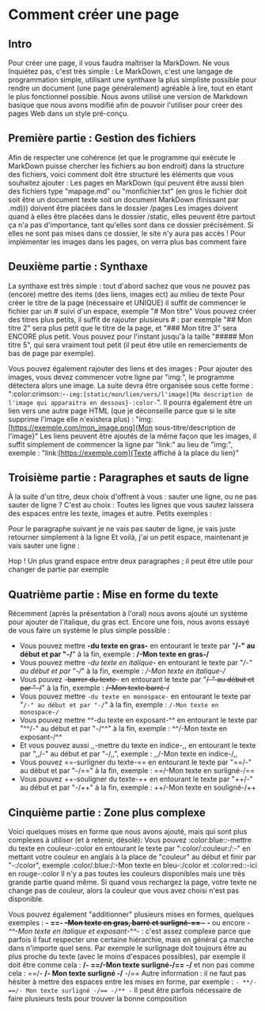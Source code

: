 # Comment créer une page
## Intro
Pour créer une page, il vous faudra maîtriser la MarkDown. Ne vous Inquiétez pas, c'est très simple :
Le MarkDown, c'est une langage de programmation simple, utilisant une synthaxe la plus simpliste possible pour rendre un document (une page généralement) agréable à lire, tout en étant le plus fonctionnel possible. Nous avons utilisé une version de Markdown basique que nous avons modifié afin de pouvoir l'utiliser pour créer des pages Web dans un style pré-conçu.
## Première partie : Gestion des fichiers
Afin de respecter une cohérence (et que le programme qui exécute le MarkDown puisse chercher les fichiers au bon endroit) dans la structure des fichiers, voici comment doit être structuré les éléments que vous souhaitez ajouter :
Les pages en MarkDown (qui peuvent être aussi bien des fichiers type "mapage.md" ou "monfichier.txt" (en gros le fichier doit soit être un document texte soit un document MarkDown (finissant par .md))) doivent être placées dans le dossier /pages
Les images doivent quand à elles être placées dans le dossier /static, elles peuvent être partout ça n'a pas d'importance, tant qu'elles sont dans ce dossier précisément. Si elles ne sont pas mises dans ce dossier, le site n'y aura pas accès ! Pour implémenter les images dans les pages, on verra plus bas comment faire

## Deuxième partie : Synthaxe
La synthaxe est très simple : tout d'abord sachez que vous ne pouvez pas (encore) mettre des items (des liens, images ect) au milieu de texte
Pour créer le titre de la page (nécessaire et UNIQUE) il suffit de commencer le fichier par un # suivi d'un espace, exemple "# Mon titre"
Vous pouvez créer des titres plus petits, il suffit de rajouter plusieurs # : par exemple "## Mon titre 2" sera plus petit que le titre de la page, et "### Mon titre 3" sera ENCORE plus petit. Vous pouvez pour l'instant jusqu'à la taille "##### Mon titre 5", qui sera vraiment tout petit (il peut être utile en remerciements de bas de page par exemple).

Vous pouvez également rajouter des liens et des images :
Pour ajouter des images, vous devez commencer votre ligne par "img:", le programme détectera alors une image. La suite devra être organisée sous cette forme : ":color:crimson::-```-img:[static/mon/lien/vers/l'image]{Ma description de l'image qui apparaitra en dessous}-:color-```". Il pourra également être un lien vers une autre page HTML (que je déconseille parce que si le site supprime l'image elle n'existera plus) : "img:[https://exemple.com/mon_image.png]{Mon sous-titre/description de l'image}"
Les liens peuvent être ajoutés de la même façon que les images, il suffit simplement de commencer la ligne par "link:" au lieu de "img:", exemple : "link:[https://exemple.com]{Texte affiché à la place du lien}"

## Troisième partie : Paragraphes et sauts de ligne
À la suite d'un titre, deux choix d'offrent à vous : sauter une ligne, ou ne pas sauter de ligne ? C'est au choix : Toutes les lignes que vous sautez laissera des espaces entre les texte, images et autre. Petits exemples :

Pour le paragraphe suivant je ne vais pas sauter de ligne, je vais juste retourner simplement à la ligne
Et voilà, j'ai un petit espace, maintenant je vais sauter une ligne :

Hop ! Un plus grand espace entre deux paragraphes ; il peut être utile pour changer de partie par exemple

## Quatrième partie : Mise en forme du texte
Récemment (après la présentation à l'oral) nous avons ajouté un système pour ajouter de l'italique, du gras ect. Encore une fois, nous avons essayé de vous faire un système le plus simple possible :
- Vous pouvez mettre **-du texte en gras-** en entourant le texte par "**/-" au début et par "-/**" à la fin, exemple : **/-Mon texte en gras-/**
- Vous pouvez mettre _-du texte en italique-_ en entourant le texte par "_/-" au début et par "-/_" à la fin, exemple : _/-Mon texte en italique-/_
- Vous pouvez ~~-barrer du texte-~~ en entourant le texte par "~~/-" au début et par "-/~~" à la fin, exemple : ~~/-Mon texte barré-/~~
- Vous pouvez mettre ```-du texte en monospace-``` en entourant le texte par "```/-" au début et par "-/```" à la fin, exemple : ```/-Mon texte en monospace-/```
- Vous pouvez mettre ^^-du texte en exposant-^^ en entourant le texte par "^^/-" au début et par "-/^^" à la fin, exemple : ^^/-Mon texte en exposant-/^^
- Et vous pouvez aussi ,,-mettre du texte en indice-,, en entourant le texte par ",,/-" au début et par "-/,,", exemple : ,,/-Mon texte en indice-/,,
- Vous pouvez ==-surligner du texte-== en entourant le texte par "==/-" au début et par "-/==" à la fin, exemple : ==/-Mon texte en surligné-/==
- Vous pouvez ++-souligner du texte-++ en entourant le texte par "++/-" au début et par "-/++" à la fin, exemple : ++/-Mon texte en souligné-/++

## Cinquième partie : Zone plus complexe
Voici quelques mises en forme que nous avons ajouté, mais qui sont plus complexes à utiliser (et à retenir, désolé):
Vous pouvez :color:blue::-mettre du texte en couleur-:color en entourant le texte par ":color/:couleur:/:-" en mettant votre couleur en anglais à la place de "couleur" au début et finir par "-:/color", exemple :color/:blue:/:-Mon texte en bleu-:/color et :color:red::-ici en rouge-:color
Il n'y a pas toutes les couleurs disponibles mais une très grande partie quand même. Si quand vous rechargez la page, votre texte ne change pas de couleur, alors la couleur que vous avez choisi n'est pas disponible.

Vous pouvez également "additionner" plusieurs mises en formes, quelques exemples : **- ==- ~~-Mon texte en gras, barré et surligné-== -~~ -** ou encore _-^^-Mon texte en italique et exposant-^^-_ : c'est assez complexe parce que parfois il faut respecter une certaine hiérarchie, mais en général ça marche dans n'importe quel sens. Par exemple le surlignage doit toujours être au plus proche du texte (avec le moins d'espaces possibles), par exemple il doit être comme cela : **/- ==/-Mon texte surligné-/== -/** et non pas comme cela : ==/- **/- Mon texte surligné -/** -/==
Autre information : il ne faut pas hésiter à mettre des espaces entre les mises en forme, par exemple : ```- **/- ==/- Mon texte surligné -/== -/** -```
Il peut être parfois nécessaire de faire plusieurs tests pour trouver la bonne composition
